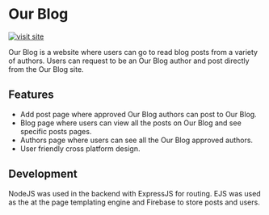 # Our Blog 
[![visit site](https://img.shields.io/badge/visit-site-informational?style=flat&color=green)](https://visitourblog.herokuapp.com/)

Our Blog is a website where users can go to read blog posts from a variety of authors. Users can request to be an Our Blog author and post directly from the Our Blog site.

## Features
- Add post page where approved Our Blog authors can post to Our Blog.
- Blog page where users can view all the posts on Our Blog and see specific posts pages.
- Authors page where users can see all the Our Blog approved authors.
- User friendly cross platform design. 

## Development
NodeJS was used in the backend with ExpressJS for routing. EJS was used as the at the page templating engine and Firebase to store posts and users.

